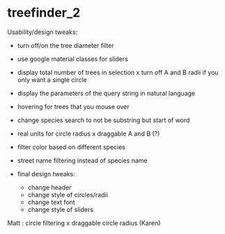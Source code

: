 # treefinder_2


Usability/design tweaks:
- turn off/on the tree diameter filter
- use google material classes for sliders
- display total number of trees in selection 
x turn off A and B radii if you only want a single circle
- display the parameters of the query string in natural language
- hovering for trees that you mouse over
- change species search to not be substring but start of word
- real units for circle radius
x draggable A and B (?)
- filter color based on different species
- street name filtering instead of species name

- final design tweaks:
    - change header
    - change style of circles/radii
    - change text font
    - change style of sliders


Matt :  circle filtering
x draggable circle radius (Karen)
